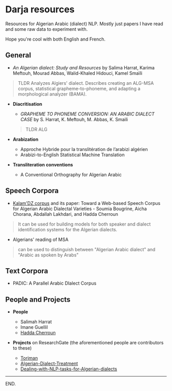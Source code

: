 # Darja resources

Resources for Algerian Arabic (dialect) NLP. Mostly just papers I have read and some raw data to experiment with.

Hope you're cool with both English and French.

## General

* _An Algerian dialect: Study and Resources_ by Salima Harrat, Karima Meftouh, Mourad Abbas, Walid-Khaled Hidouci, Kamel Smaïli
> TLDR Analyzes Algiers' dialect. Describes creating an ALG-MSA corpus, statistical grapheme-to-phoneme, and adapting a morphological analyzer (BAMA).

* **Diacritisation**
  - _GRAPHEME TO PHONEME CONVERSION: AN ARABIC DIALECT CASE_ by S. Harrat, K. Meftouh, M. Abbas, K. Smaili  
   > TLDR ALG

* **Arabization**
  - Approche Hybride pour la translitération de l’arabizi algérien
  - Arabizi-to-English Statistical Machine Translation

* **Transliteration conventions**
  - A Conventional Orthography for Algerian Arabic

## Speech Corpora

- [Kalam'DZ corpus](https://github.com/LIM-MoDos/KalamDZ) and its paper: Toward a Web-based Speech Corpus for Algerian Arabic Dialectal Varieties - Soumia Bougrine, Aicha Chorana, Abdallah Lakhdari, and Hadda Cherroun
> It can be used for building models for both speaker and dialect identification systems for the Algerian dialects.

- Algerians' reading of MSA
> can be used to distinguish between "Algerian Arabic dialect" and "Arabic as spoken by Arabs"

## Text Corpora

- PADIC: A Parallel Arabic DIalect Corpus

## People and Projects

* **People**
  - Salimah Harrat
  - Imane Guellil
  - [Hadda Cherroun](https://www.researchgate.net/profile/Hadda_Cherroun)

* **Projects** on ResearchGate (the aforementioned people are contributors to these)
  - [Torjman](https://www.researchgate.net/project/Torjman-Traduction-automatique-de-et-vers-le-dialecte-arabe)
  - [Algerian-Dialect-Treatment](https://www.researchgate.net/project/Algerian-Dialect-Treatment)
  - [Dealing-with-NLP-tasks-for-Algerian-dialects](https://www.researchgate.net/project/Dealing-with-NLP-tasks-for-Algerian-dialects)

---

END.
